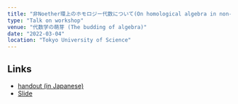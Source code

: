 ```yaml
---
title: "非Noether環上のホモロジー代数について(On homological algebra in non-Noetherian cases)"
type: "Talk on workshop"
venue: "代数学の萌芽 (The budding of algebra)"
date: "2022-03-04"
location: "Tokyo University of Science"
---
```


## Links
- [handout (in Japanese)](/files/22-03-04/slide_handout.pdf)
- [Slide](/files/22-03-04/slide.pdf)
